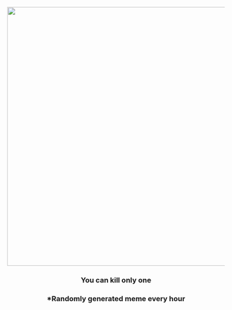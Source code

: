 <p align="center">
        <img src="https://i.redd.it/vrzkzhqgjus91.jpg" width="600" height="600">
        </p>
        <h3 align="center">You can kill only one</h3>
        <h3 align="center">*Randomly generated meme every hour</h3>
    